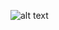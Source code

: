 ![alt text](https://s3.us-west-2.amazonaws.com/secure.notion-static.com/6e5af4a3-67fc-4310-b44c-315f2a364119/Untitled.png?X-Amz-Algorithm=AWS4-HMAC-SHA256&X-Amz-Content-Sha256=UNSIGNED-PAYLOAD&X-Amz-Credential=AKIAT73L2G45EIPT3X45%2F20220617%2Fus-west-2%2Fs3%2Faws4_request&X-Amz-Date=20220617T141906Z&X-Amz-Expires=86400&X-Amz-Signature=4916cae2e462acfd9beed75a950b0857e57ebe0358541f5a7a0e995bcacaf00b&X-Amz-SignedHeaders=host&response-content-disposition=filename%20%3D%22Untitled.png%22&x-id=GetObject)